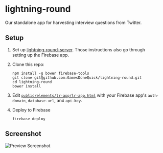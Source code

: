 # lightning-round
Our standalone app for harvesting interview questions from Twitter.

## Setup
1. Set up [lightning-round-server](https://github.com/GamesDoneQuick/lightning-round-server). 
Those instructions also go through setting up the Firebase app.
2. Clone this repo:
  
	```
	npm install -g bower firebase-tools
	git clone git@github.com:GamesDoneQuick/lightning-round.git
	cd lightning-round
	bower install
	```
3. Edit [`public/elements/lr-app/lr-app.html`](https://github.com/GamesDoneQuick/lightning-round/blob/master/public/elements/lr-app/lr-app.html#L20-L25)
with your Firebase app's `auth-domain`, `database-url`, and `api-key`.
4. Deploy to Firebase

	```
	firebase deploy
	```

## Screenshot
![Preview Screenshot](https://i.imgur.com/9bNR49G.png)
